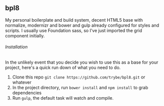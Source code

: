 ## bpl8
My personal boilerplate and build system, decent HTML5 base with normalize, modernizr and bower and gulp already configured for styles and scripts. I usually use Foundation sass, so I've just imported the grid component initially.

###### Installation
In the unlikely event that you decide you wish to use this as a base for your project, here's a quick run down of what you need to do.

1. Clone this repo `git clone https://github.com/trybe/bpl8.git` or whatever
2. In the project directory, run `bower install` and `npm install` to grab dependencies
3. Run `gulp`, the default task will watch and compile.
